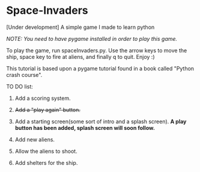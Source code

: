 # Space-Invaders
[Under development] A simple game I made to learn python

*NOTE: You need to have pygame installed in order to play this game.*

To play the game, run spaceInvaders.py. Use the arrow keys to move the ship, space key to fire at aliens, and finally q to quit. Enjoy :)

This tutorial is based upon a pygame tutorial found in a book called "Python crash course".

TO DO list:

  1. Add a scoring system. 

  2. ~~Add a "play again" button.~~

  3. Add a starting screen(some sort of intro and a splash screen). **A play button has been added, splash screen will soon follow.**

  4. Add new aliens.

  5. Allow the aliens to shoot.

  6. Add shelters for the ship.
